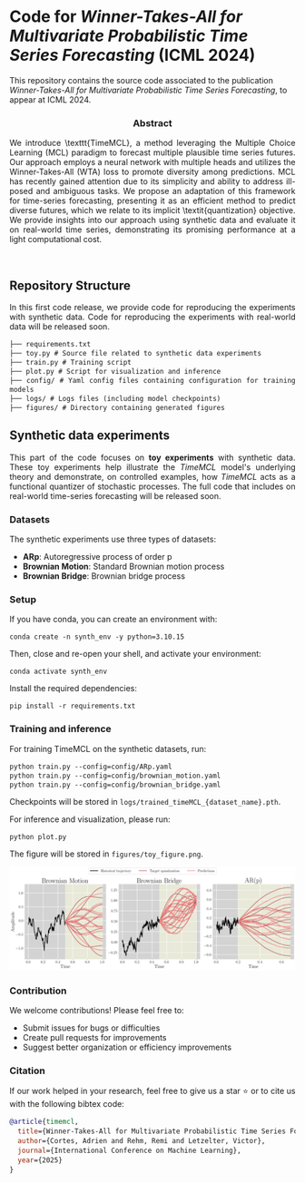 # Code for *Winner-Takes-All for Multivariate Probabilistic Time Series Forecasting* (ICML 2024)

This repository contains the source code associated to the publication *Winner-Takes-All for Multivariate Probabilistic Time Series Forecasting*, to appear at ICML 2024. 

<div align="center"> <h3> Abstract </h3>  </div>
<div align="justify">

We introduce \texttt{TimeMCL}, a method leveraging the Multiple Choice Learning (MCL) paradigm to forecast multiple plausible time series futures. Our approach employs a neural network with multiple heads and utilizes the Winner-Takes-All (WTA) loss to promote diversity among predictions. MCL has recently gained attention due to its simplicity and ability to address ill-posed and ambiguous tasks. We propose an adaptation of this framework for time-series forecasting, presenting it as an efficient method to predict diverse futures, which we relate to its implicit \textit{quantization} objective. We provide insights into our approach using synthetic data and evaluate it on real-world time series, demonstrating its promising performance at a light computational cost.

</br>

## Repository Structure

In this first code release, we provide code for reproducing the experiments with synthetic data. Code for reproducing the experiments with real-world data will be released soon.

```shell
├── requirements.txt 
├── toy.py # Source file related to synthetic data experiments
├── train.py # Training script
├── plot.py # Script for visualization and inference
├── config/ # Yaml config files containing configuration for training models
├── logs/ # Logs files (including model checkpoints)
├── figures/ # Directory containing generated figures
```

## Synthetic data experiments

This part of the code focuses on **toy experiments** with synthetic data. These toy experiments help illustrate the *TimeMCL* model's underlying theory and demonstrate, on controlled examples, how *TimeMCL* acts as a functional quantizer of stochastic processes. The full code that includes on real-world time-series forecasting will be released soon.

### Datasets

The synthetic experiments use three types of datasets:
- **ARp**: Autoregressive process of order p
- **Brownian Motion**: Standard Brownian motion process
- **Brownian Bridge**: Brownian bridge process

### Setup

If you have conda, you can create an environment with:

```shell
conda create -n synth_env -y python=3.10.15
```

Then, close and re-open your shell, and activate your environment:

```shell
conda activate synth_env
```

Install the required dependencies:

```shell
pip install -r requirements.txt
```

### Training and inference

For training TimeMCL on the synthetic datasets, run:

```shell
python train.py --config=config/ARp.yaml
python train.py --config=config/brownian_motion.yaml
python train.py --config=config/brownian_bridge.yaml
```

Checkpoints will be stored in `logs/trained_timeMCL_{dataset_name}.pth`.

For inference and visualization, please run:

```shell
python plot.py
```

The figure will be stored in `figures/toy_figure.png`.

![Conditional Quantization of Stochastic Processes with TimeMCL.](figures/toy_figure.png)

### Contribution

We welcome contributions! Please feel free to:
- Submit issues for bugs or difficulties
- Create pull requests for improvements
- Suggest better organization or efficiency improvements

### Citation

If our work helped in your research, feel free to give us a star ⭐ or to cite us with the following bibtex code:

```bibtex
@article{timemcl,
  title={Winner-Takes-All for Multivariate Probabilistic Time Series Forecasting},
  author={Cortes, Adrien and Rehm, Remi and Letzelter, Victor},
  journal={International Conference on Machine Learning},
  year={2025}
}
```
